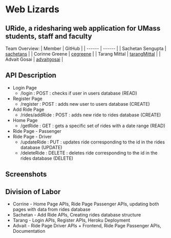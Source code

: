 # Web Lizards
## URide, a ridesharing web application for UMass students, staff and faculty

Team Overview:
| Member | GitHub |
| ------ | ------ |
| Sachetan Sengupta | [sachetans](https://github.com/sachetans) |
| Corinne Greene | [cegreene](https://github.com/cegreene) |
| Tarang Mittal | [tarangMittal](https://github.com/tarangMittal) |
| Advait Gosai | [advaitgosai](https://github.com/advaitgosai) |

## API Description

* Login Page
  * /login : POST : checks if user in users database (READ)
* Register Page
  * /register : POST : adds new user to users database (CREATE)
* Add Ride Page
  * /rides/addRide : POST : adds new ride to rides database (CREATE)
* Home Page
  * /getRide : GET : gets a specific set of rides with a date range (READ)
* Ride Page - Passenger
* Ride Page - Driver
  * /updateRide : PUT : updates ride corresponding to the id in the rides database (UPDATE)
  * /deleteRide : DELETE : deletes ride corresponding to the id in the rides database (DELETE)

## Screenshots 

## Division of Labor
* Corrine - Home Page APIs, Ride Page Passenger APIs, updating both pages with data from rides database
* Sachetan - Add Ride APIs, Creating rides database structure
* Tarang - Login APIs, Register APIs, Heroku Deployment
* Advait - Ride Page Driver APIs + Frontend, Ride Page Passenger APIs, Documentation
